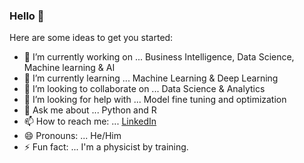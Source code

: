 ### Hello 👋



Here are some ideas to get you started:

- 🔭 I’m currently working on ... Business Intelligence, Data Science, Machine learning & AI
- 🌱 I’m currently learning ... Machine Learning & Deep Learning
- 👯 I’m looking to collaborate on ... Data Science & Analytics 
- 🤔 I’m looking for help with ... Model fine tuning and optimization
- 💬 Ask me about ... Python and R
- 📫 How to reach me: ... [LinkedIn](https://www.linkedin.com/in/vishnu-k-p-b77aab201/)
- 😄 Pronouns: ... He/Him
- ⚡ Fun fact: ... I'm a physicist by training.
